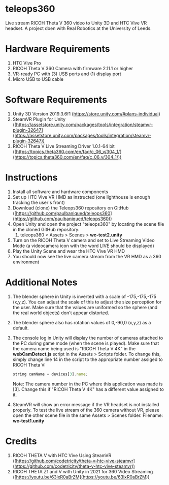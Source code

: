 # teleops360
Live stream RICOH Theta V 360 video to Unity 3D and HTC Vive VR headset.
A project doen with Real Robotics at the University of Leeds.

# Hardware Requirements

1. HTC Vive Pro
2. RICOH Theta V 360 Camera with firmware 2.11.1 or higher
3. VR-ready PC with (3) USB ports and (1) display port  
4. Micro USB to USB cable

# Software Requirements

1. Unity 3D Version 2019.3.6f1 (https://store.unity.com/#plans-individual)
2. SteamVR Plugin for Unity ([https://assetstore.unity.com/packages/tools/integration/steamvr-plugin-32647](https://assetstore.unity.com/packages/tools/integration/steamvr-plugin-32647))
3. RICOH Theta V Live Streaming Driver 1.0.1-64 bit ([https://topics.theta360.com/en/faq/c_06_v/304_1/](https://topics.theta360.com/en/faq/c_06_v/304_1/))

# Instructions

1. Install all software and hardware components
2. Set up HTC Vive VR HMD as instructed (one lighthouse is enough tracking the user's front)
3. Download (clone) the Teleops360 repository on GitHub ([https://github.com/paulbaniqued/teleops360](https://github.com/paulbaniqued/teleops360))
4. Open Unity and open the project "teleops360" by locating the scene file in the cloned GitHub repository: 
    1. teleops360 > Assets > Scenes > **wc-test2.unity**
5. Turn on the RICOH Theta V camera and set to Live Streaming Video Mode (a videocamera icon with the word LIVE should be displayed)
6. Play the Unity Scene and wear the HTC Vive VR HMD
7. You should now see the live camera stream from the VR HMD as a 360 environment

# Additional Notes

1. The blender sphere in Unity is inverted with a scale of -175,-175,-175 (x,y,z). You can adjust the scale of this to adjust the size perception for the user. Make sure that the values are uniformed so the sphere (and the real world objects) don't appear distorted.
2. The blender sphere also has rotation values of 0,-90,0 (x,y,z) as a default.
3. The console log in Unity will display the number of cameras attached to the PC during game mode (when the scene is played). Make sure that the camera name being used is "RICOH Theta V 4K" in the **webCamDetect.js** script in the Assets > Scripts folder. To change this, simply change line 14 in the script to the appropriate number assiged to RICOH Theta V:

    ```jsx
    string camName = devices[3].name;
    ```

    Note: The camera number in the PC where this application was made is [3]. Change this if "RICOH Theta V 4K" has a different value assigned to it.

4. SteamVR will show an error message if the VR headset is not installed properly. To test the live stream of the 360 camera without VR, please open the other scene file in the same Assets > Scenes folder. Filename: **wc-test1.unity**

# Credits

1. RICOH THETA V with HTC Vive Using SteamVR ([https://github.com/codetricity/theta-v-htc-vive-steamvr](https://github.com/codetricity/theta-v-htc-vive-steamvr))
2. RICOH THETA Z1 and V with Unity in 2021 for 360 Video Streaming ([https://youtu.be/63lxR0aBrZM](https://youtu.be/63lxR0aBrZM))
